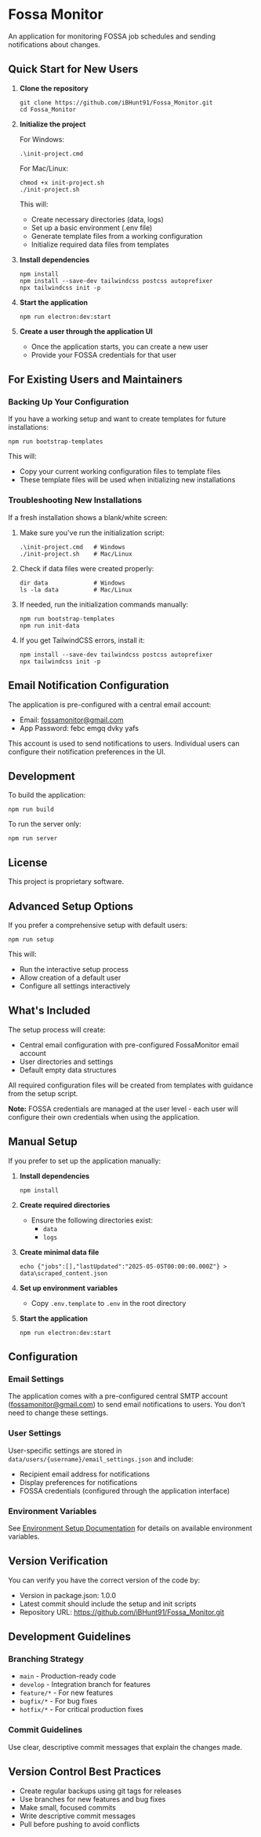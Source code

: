 # Fossa Monitor

An application for monitoring FOSSA job schedules and sending notifications about changes.

## Quick Start for New Users

1. **Clone the repository**
   ```
   git clone https://github.com/iBHunt91/Fossa_Monitor.git
   cd Fossa_Monitor
   ```

2. **Initialize the project**
   
   For Windows:
   ```
   .\init-project.cmd
   ```
   
   For Mac/Linux:
   ```
   chmod +x init-project.sh
   ./init-project.sh
   ```
   
   This will:
   - Create necessary directories (data, logs)
   - Set up a basic environment (.env file)
   - Generate template files from a working configuration
   - Initialize required data files from templates

3. **Install dependencies**
   ```
   npm install
   npm install --save-dev tailwindcss postcss autoprefixer
   npx tailwindcss init -p
   ```

4. **Start the application**
   ```
   npm run electron:dev:start
   ```

5. **Create a user through the application UI**
   - Once the application starts, you can create a new user
   - Provide your FOSSA credentials for that user

## For Existing Users and Maintainers

### Backing Up Your Configuration

If you have a working setup and want to create templates for future installations:

```
npm run bootstrap-templates
```

This will:
- Copy your current working configuration files to template files
- These template files will be used when initializing new installations

### Troubleshooting New Installations

If a fresh installation shows a blank/white screen:

1. Make sure you've run the initialization script:
   ```
   .\init-project.cmd   # Windows
   ./init-project.sh    # Mac/Linux
   ```

2. Check if data files were created properly:
   ```
   dir data             # Windows
   ls -la data          # Mac/Linux
   ```

3. If needed, run the initialization commands manually:
   ```
   npm run bootstrap-templates
   npm run init-data
   ```

4. If you get TailwindCSS errors, install it:
   ```
   npm install --save-dev tailwindcss postcss autoprefixer
   npx tailwindcss init -p
   ```

## Email Notification Configuration

The application is pre-configured with a central email account:
- Email: fossamonitor@gmail.com
- App Password: febc emgq dvky yafs

This account is used to send notifications to users. Individual users can configure their notification preferences in the UI.

## Development

To build the application:
```
npm run build
```

To run the server only:
```
npm run server
```

## License

This project is proprietary software.

## Advanced Setup Options

If you prefer a comprehensive setup with default users:

```
npm run setup
```

This will:
- Run the interactive setup process
- Allow creation of a default user
- Configure all settings interactively

## What's Included

The setup process will create:

- Central email configuration with pre-configured FossaMonitor email account
- User directories and settings
- Default empty data structures

All required configuration files will be created from templates with guidance from the setup script.

**Note:** FOSSA credentials are managed at the user level - each user will configure their own credentials when using the application.

## Manual Setup

If you prefer to set up the application manually:

1. **Install dependencies**
   ```
   npm install
   ```

2. **Create required directories**
   - Ensure the following directories exist:
     - `data`
     - `logs`

3. **Create minimal data file**
   ```
   echo {"jobs":[],"lastUpdated":"2025-05-05T00:00:00.000Z"} > data\scraped_content.json
   ```

4. **Set up environment variables**
   - Copy `.env.template` to `.env` in the root directory

5. **Start the application**
   ```
   npm run electron:dev:start
   ```

## Configuration

### Email Settings

The application comes with a pre-configured central SMTP account (fossamonitor@gmail.com) to send email notifications to users. You don't need to change these settings.

### User Settings

User-specific settings are stored in `data/users/{username}/email_settings.json` and include:
- Recipient email address for notifications
- Display preferences for notifications
- FOSSA credentials (configured through the application interface)

### Environment Variables

See [Environment Setup Documentation](docs/env-setup.md) for details on available environment variables.

## Version Verification

You can verify you have the correct version of the code by:
- Version in package.json: 1.0.0
- Latest commit should include the setup and init scripts
- Repository URL: https://github.com/iBHunt91/Fossa_Monitor.git

## Development Guidelines

### Branching Strategy
- `main` - Production-ready code
- `develop` - Integration branch for features
- `feature/*` - For new features
- `bugfix/*` - For bug fixes
- `hotfix/*` - For critical production fixes

### Commit Guidelines
Use clear, descriptive commit messages that explain the changes made.

## Version Control Best Practices
- Create regular backups using git tags for releases
- Use branches for new features and bug fixes
- Make small, focused commits
- Write descriptive commit messages
- Pull before pushing to avoid conflicts 
